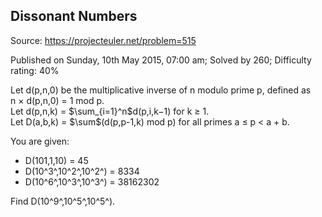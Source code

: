 Dissonant Numbers
-----------------

Source: https://projecteuler.net/problem=515

Published on Sunday, 10th May 2015, 07:00 am; Solved by 260; Difficulty
rating: 40%

Let d(p,n,0) be the multiplicative inverse of n modulo prime p, defined
as n × d(p,n,0) = 1 mod p.\
 Let d(p,n,k) = \$\\sum\_{i=1}\^n\$d(p,i,k−1) for k ≥ 1.\
 Let D(a,b,k) = \$\\sum\$(d(p,p-1,k) mod p) for all primes
a ≤ p \< a + b.

You are given:

-   D(101,1,10) = 45
-   D(10^3^,10^2^,10^2^) = 8334
-   D(10^6^,10^3^,10^3^) = 38162302

Find D(10^9^,10^5^,10^5^).
